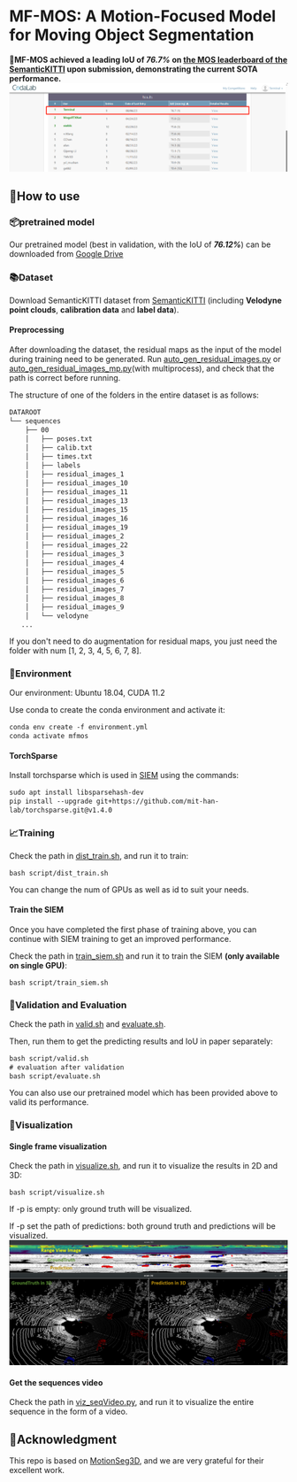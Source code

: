 # MF-MOS: A Motion-Focused Model for Moving Object Segmentation

**🎉MF-MOS achieved a leading IoU of **_76.7%_** on [the MOS leaderboard of the SemanticKITTI](https://codalab.lisn.upsaclay.fr/competitions/7088) upon submission, demonstrating the current SOTA performance.**
![Leaderboard](./assets/Leaderboard.jpg)

## 📖How to use
### 📦pretrained model
Our pretrained model (best in validation, with the IoU of **_76.12%_**) can be downloaded from [Google Drive](https://drive.google.com/file/d/1KGPwMr9v9GWdIB0zEGAJ8Wi0k3dvXbZt/view?usp=sharing)
### 📚Dataset 
Download SemanticKITTI dataset from [SemanticKITTI](http://www.semantic-kitti.org/dataset.html#download) (including **Velodyne point clouds**, **calibration data** and **label data**).
#### Preprocessing
After downloading the dataset, the residual maps as the input of the model during training need to be generated.
Run [auto_gen_residual_images.py](./utils/auto_gen_residual_images.py) or [auto_gen_residual_images_mp.py](./utils/auto_gen_residual_images_mp.py)(with multiprocess),
and check that the path is correct before running.

The structure of one of the folders in the entire dataset is as follows:
```
DATAROOT
└── sequences
    ├── 00
    │   ├── poses.txt
    │   ├── calib.txt
    │   ├── times.txt
    │   ├── labels
    │   ├── residual_images_1
    │   ├── residual_images_10
    │   ├── residual_images_11
    │   ├── residual_images_13
    │   ├── residual_images_15
    │   ├── residual_images_16
    │   ├── residual_images_19
    │   ├── residual_images_2
    │   ├── residual_images_22
    │   ├── residual_images_3
    │   ├── residual_images_4
    │   ├── residual_images_5
    │   ├── residual_images_6
    │   ├── residual_images_7
    │   ├── residual_images_8
    │   ├── residual_images_9
    │   └── velodyne
   ...
```
If you don't need to do augmentation for residual maps, you just need the folder with num [1, 2, 3, 4, 5, 6, 7, 8].

### 💾Environment
Our environment: Ubuntu 18.04, CUDA 11.2 

Use conda to create the conda environment and activate it:
```shell
conda env create -f environment.yml
conda activate mfmos
```
#### TorchSparse
Install torchsparse which is used in [SIEM](./modules/PointRefine/spvcnn.py) using the commands:
```shell
sudo apt install libsparsehash-dev 
pip install --upgrade git+https://github.com/mit-han-lab/torchsparse.git@v1.4.0
```

### 📈Training
Check the path in [dist_train.sh](./script/dist_train.sh), and run it to train:
```shell
bash script/dist_train.sh
```
You can change the num of GPUs as well as id to suit your needs.
#### Train the SIEM
Once you have completed the first phase of training above, you can continue with SIEM training to get an improved performance.

Check the path in [train_siem.sh](./script/train_siem.sh) and run it to train the SIEM **(only available on single GPU)**:
```shell
bash script/train_siem.sh
```

### 📝Validation and Evaluation
Check the path in [valid.sh](./script/valid.sh) and [evaluate.sh](./script/evaluate.sh).

Then, run them to get the predicting results and IoU in paper separately:
```shell
bash script/valid.sh
# evaluation after validation
bash script/evaluate.sh
```
You can also use our pretrained model which has been provided above to valid its performance.


### 👀Visualization
#### Single frame visualization
Check the path in [visualize.sh](./script/visualize.sh), and run it to visualize the results in 2D and 3D:
```shell
bash script/visualize.sh
```
If -p is empty: only ground truth will be visualized.

If -p set the path of predictions: both ground truth and predictions will be visualized.
![Single frame visualization](./assets/VisualizeSingleFrame.jpg)
#### Get the sequences video
Check the path in [viz_seqVideo.py](./utils/viz_seqVideo.py), and run it to visualize the entire sequence in the form of a video.


## 👏Acknowledgment
This repo is based on [MotionSeg3D](https://github.com/haomo-ai/MotionSeg3D), and we are very grateful for their excellent work.